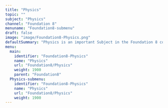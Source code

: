 ```yaml
---
title: "Physics"
topic: ""
subject: "Physics"
channel: "Foundation 8"
menuname: "Foundation8-submenu"
draft: false
image: "image/Foundation8-Physics.png"
defaultSummary: "Physics is an important Subject in the Foundation 8 course.  Please review all the topics and associated testing material to perform well on the Foundation 8 related Exams."
menu:
  main:
    identifier: "Foundation8-Physics"
    name: "Physics"
    url: "Foundation8/Physics"
    weight: 1900
    parent: "Foundation8"
  Physics-submenu:
    identifier: "Foundation8-Physics"
    name: "Physics"
    url: "Foundation8/Physics"
    weight: 1900
---
```
















